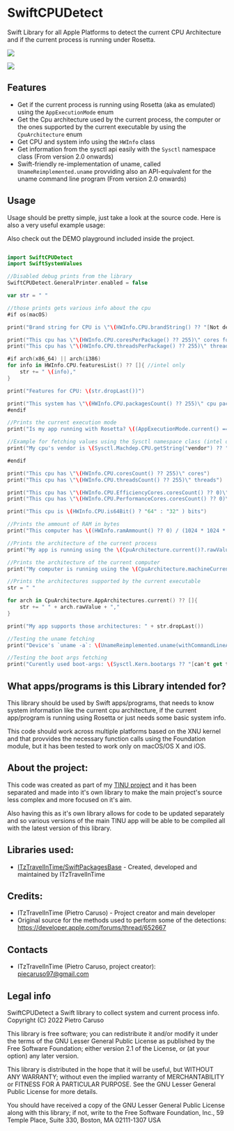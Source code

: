 # SwiftCPUDetect
Swift Library for all Apple Platforms to detect the current CPU Architecture and if the current process is running under Rosetta.

[![](https://img.shields.io/endpoint?url=https%3A%2F%2Fswiftpackageindex.com%2Fapi%2Fpackages%2FITzTravelInTime%2FSwiftCPUDetect%2Fbadge%3Ftype%3Dswift-versions)](https://swiftpackageindex.com/ITzTravelInTime/SwiftCPUDetect)

[![](https://img.shields.io/endpoint?url=https%3A%2F%2Fswiftpackageindex.com%2Fapi%2Fpackages%2FITzTravelInTime%2FSwiftCPUDetect%2Fbadge%3Ftype%3Dplatforms)](https://swiftpackageindex.com/ITzTravelInTime/SwiftCPUDetect)

## Features

- Get if the current process is running using Rosetta (aka as emulated) using the `AppExecutionMode` enum
- Get the Cpu architecture used by the current process, the computer or the ones supported by the current executable by using the `CpuArchitecture`  enum
- Get CPU and system info using the `HWInfo` class
- Get information from the sysctl api easily with the `Sysctl` namespace class (From version 2.0 onwards)
- Swift-friendly re-implementation of uname, called `UnameReimplemented.uname` provviding also an API-equivalent for the uname command line program (From version 2.0 onwards)

## Usage

Usage should be pretty simple, just take a look at the source code. Here is also a very useful example usage:

Also check out the DEMO playground included inside the project.

```swift

import SwiftCPUDetect
import SwiftSystemValues

//Disabled debug prints from the library
SwiftCPUDetect.GeneralPrinter.enabled = false

var str = " "

//those prints gets various info about the cpu
#if os(macOS)

print("Brand string for CPU is \"\(HWInfo.CPU.brandString() ?? "[Not detected]")\"")

print("This cpu has \"\(HWInfo.CPU.coresPerPackage() ?? 255)\" cores for each package")
print("This cpu has \"\(HWInfo.CPU.threadsPerPackage() ?? 255)\" threads for each package")

#if arch(x86_64) || arch(i386)
for info in HWInfo.CPU.featuresList() ?? []{ //intel only
    str += " \(info),"
}

print("Features for CPU: \(str.dropLast())")

print("This system has \"\(HWInfo.CPU.packagesCount() ?? 255)\" cpu packages")
#endif

//Prints the current execution mode
print("Is my app running with Rosetta? \((AppExecutionMode.current() == .emulated) ? "Yes" : "No")")

//Example for fetching values using the Sysctl namespace class (intel only)
print("My cpu's vendor is \(Sysctl.Machdep.CPU.getString("vendor") ?? "Apple silicon or no vendor detected")")

#endif

print("This cpu has \"\(HWInfo.CPU.coresCount() ?? 255)\" cores")
print("This cpu has \"\(HWInfo.CPU.threadsCount() ?? 255)\" threads")

print("This cpu has \"\(HWInfo.CPU.EfficiencyCores.coresCount() ?? 0)\" E-cores")
print("This cpu has \"\(HWInfo.CPU.PerformanceCores.coresCount() ?? 0)\" P-cores")

print("This cpu is \(HWInfo.CPU.is64Bit() ? "64" : "32" ) bits")

//Prints the ammount of RAM in bytes
print("This computer has \((HWInfo.ramAmmount() ?? 0) / (1024 * 1024 * 1024)) GB of RAM")

//Prints the architecture of the current process
print("My app is running using the \(CpuArchitecture.current()?.rawValue ?? "[Can't detect architecture]") architecture")

//Prints the architecture of the current computer
print("My computer is running using the \(CpuArchitecture.machineCurrent()?.rawValue ?? "[Can't detect architecture]") architecture")

//Prints the architectures supported by the current executable
str = " "

for arch in CpuArchitecture.AppArchitectures.current() ?? []{
    str += " " + arch.rawValue + ","
}

print("My app supports those architectures: " + str.dropLast())

//Testing the uname fetching
print("Device's `uname -a`: \(UnameReimplemented.uname(withCommandLineArgs: [.a]) ?? "[Failed to get the uname string]")")

//Testing the boot args fetching
print("Curently used boot-args: \(Sysctl.Kern.bootargs ?? "[can't get the boot args]")")


```

## What apps/programs is this Library intended for?

This library should be used by Swift apps/programs, that needs to know system information like the current cpu architecture, if the current app/program is running using Rosetta or just needs some basic system info.

This code should work across multiple platforms based on the XNU kernel and that provvides the necessary function calls using the Foundation module, but it has been tested to work only on macOS/OS X and iOS.

## About the project:

This code was created as part of my [TINU project](https://github.com/ITzTravelInTime/TINU) and it has been separated and made into it's own library to make the main project's source less complex and more focused on it's aim. 

Also having this as it's own library allows for code to be updated separately and so various versions of the main TINU app will be able to be compiled all with the latest version of this library.

## Libraries used:

- [ITzTravelInTime/SwiftPackagesBase](https://github.com/ITzTravelInTime/SwiftPackagesBase) - Created, developed and maintained by ITzTravelInTime

## Credits:

 - ITzTravelInTime (Pietro Caruso) - Project creator and main developer
 - Original source for the methods used to perform some of the detections: https://developer.apple.com/forums/thread/652667

## Contacts

 - ITzTravelInTime (Pietro Caruso, project creator): piecaruso97@gmail.com

## Legal info

SwiftCPUDetect a Swift library to collect system and current process info.
Copyright (C) 2022 Pietro Caruso

This library is free software; you can redistribute it and/or modify it under the terms of the GNU Lesser General Public License as published by the Free Software Foundation; either version 2.1 of the License, or (at your option) any later version.

This library is distributed in the hope that it will be useful, but WITHOUT ANY WARRANTY; without even the implied warranty of MERCHANTABILITY or FITNESS FOR A PARTICULAR PURPOSE. See the GNU Lesser General Public License for more details.

You should have received a copy of the GNU Lesser General Public License along with this library; if not, write to the Free Software Foundation, Inc., 59 Temple Place, Suite 330, Boston, MA 02111-1307 USA


